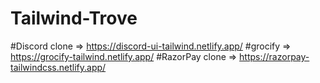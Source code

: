 # Tailwind-Trove

#Discord clone => https://discord-ui-tailwind.netlify.app/
#grocify =>  https://grocify-tailwind.netlify.app/
#RazorPay clone =>   https://razorpay-tailwindcss.netlify.app/
